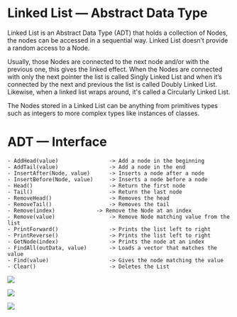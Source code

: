 # Linked List — Abstract Data Type

Linked List is an Abstract Data Type (ADT) that holds a collection of Nodes, the nodes can be accessed in a sequential way. Linked List doesn’t provide a random access to a Node.

Usually, those Nodes are connected to the next node and/or with the previous one, this gives the linked effect. When the Nodes are connected with only the next pointer the list is called Singly Linked List and when it’s connected by the next and previous the list is called Doubly Linked List. Likewise, when a linked list wraps around, it's called a Circularly Linked List.

The Nodes stored in a Linked List can be anything from primitives types such as integers to more complex types like instances of classes.

# ADT — Interface
```````````
- AddHead(value)            	-> Add a node in the beginning
- AddTail(value)            	-> Add a node in the end
- InsertAfter(Node, value)  	-> Inserts a node after a node
- InsertBefore(Node, value) 	-> Inserts a node before a node
- Head()                    	-> Return the first node
- Tail()                    	-> Return the last node
- RemoveHead()              	-> Removes the head
- RemoveTail()              	-> Removes the tail
- Remove(index)            	-> Remove the Node at an index
- Remove(value)             	-> Remove Node matching value from the list
- PrintForward()            	-> Prints the list left to right
- PrintReverse()            	-> Prints the list left to right
- GetNode(index)            	-> Prints the node at an index
- FindAll(outData, value)   	-> Loads a vector that matches the value  
- Find(value)               	-> Gives the node matching the value
- Clear()                   	-> Deletes the List
`````````````````

![](https://github.com/opendatasurgeon/LinkedList-ADT-DS/blob/main/rmd_images/list.gif)

![](https://github.com/opendatasurgeon/LinkedList-ADT-DS/blob/main/rmd_images/list-deletion.gif)

![](https://github.com/opendatasurgeon/LinkedList-ADT-DS/blob/main/rmd_images/list-insertion.gif)
